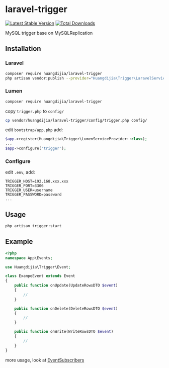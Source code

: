 # laravel-trigger

[![Latest Stable Version](https://poser.pugx.org/huangdijia/laravel-trigger/version.png)](https://packagist.org/packages/huangdijia/laravel-trigger)
[![Total Downloads](https://poser.pugx.org/huangdijia/laravel-trigger/d/total.png)](https://packagist.org/packages/huangdijia/laravel-trigger)

MySQL trigger base on MySQLReplication

## Installation

### Laravel

~~~bash
composer require huangdijia/laravel-trigger
php artisan vendor:publish --provider="Huangdijia\Trigger\LaravelServiceProvider"
~~~

### Lumen

~~~bash
composer require huangdijia/laravel-trigger
~~~

copy `trigger.php` to `config/`

~~~bash
cp vendor/huangdijia/laravel-trigger/config/trigger.php config/
~~~

edit `bootstrap/app.php` add:

~~~php
$app->register(Huangdijia\Trigger\LumenServiceProvider::class);
...
$app->configure('trigger');
~~~

### Configure

edit `.env`, add:

~~~env
TRIGGER_HOST=192.168.xxx.xxx
TRIGGER_PORT=3306
TRIGGER_USER=username
TRIGGER_PASSWORD=password
...
~~~

## Usage

~~~bash
php artisan trigger:start
~~~

## Example

~~~php
<?php
namespace App\Events;

use Huangdijia\Trigger\Event;

class ExampeEvent extends Event
{
    public function onUpdate(UpdateRowsDTO $event)
    {
        //
    }

    public function onDelete(DeleteRowsDTO $event)
    {
        //
    }

    public function onWrite(WriteRowsDTO $event)
    {
        //
    }
}
~~~

more usage, look at [EventSubscribers](https://github.com/krowinski/php-mysql-replication/blob/master/src/MySQLReplication/Event/EventSubscribers.php)